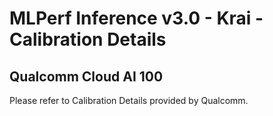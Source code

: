 # MLPerf Inference v3.0 - Krai - Calibration Details

## Qualcomm Cloud AI 100

Please refer to Calibration Details provided by Qualcomm.

